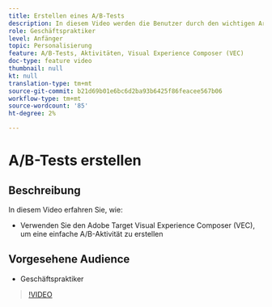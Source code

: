 ```yaml
---
title: Erstellen eines A/B-Tests
description: In diesem Video werden die Benutzer durch den wichtigen Arbeitsablauf zum Erstellen von A/B-Aktivitäten in Adobe Target geführt. In diesem Video erfahren Sie, wie Sie eine einfache A/B-Aktivität mit dem Visual Experience Composer (VEC) erstellen.
role: Geschäftspraktiker
level: Anfänger
topic: Personalisierung
feature: A/B-Tests, Aktivitäten, Visual Experience Composer (VEC)
doc-type: feature video
thumbnail: null
kt: null
translation-type: tm+mt
source-git-commit: b21d69b01e6bc6d2ba93b6425f86feacee567b06
workflow-type: tm+mt
source-wordcount: '85'
ht-degree: 2%

---
```



# A/B-Tests erstellen

## Beschreibung

In diesem Video erfahren Sie, wie:

* Verwenden Sie den Adobe Target Visual Experience Composer (VEC), um eine einfache A/B-Aktivität zu erstellen

## Vorgesehene Audience

* Geschäftspraktiker

>[!VIDEO](https://video.tv.adobe.com/v/17391/?quality=12)